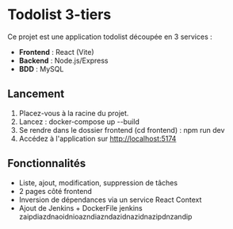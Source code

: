 # Todolist 3-tiers

Ce projet est une application todolist découpée en 3 services :

- **Frontend** : React (Vite)
- **Backend** : Node.js/Express
- **BDD** : MySQL

## Lancement

1. Placez-vous à la racine du projet.
2. Lancez :
   docker-compose up --build
3. Se rendre dans le dossier frontend (cd frontend) :
   npm run dev
4. Accédez à l'application sur [http://localhost:5174](http://localhost:5174)

## Fonctionnalités

- Liste, ajout, modification, suppression de tâches
- 2 pages côté frontend
- Inversion de dépendances via un service React Context
- Ajout de Jenkins + DockerFile jenkins
zaipdiazdnaoidnioazndiazndazidnazidnazipdnzandip